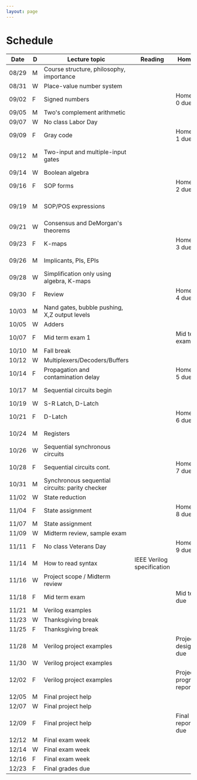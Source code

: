 ```yaml
---
layout: page
---
```

# Schedule

| Date  | D | Lecture topic                                   | Reading                    | Homework                      | Labs                  |
|-------|---|-------------------------------------------------|----------------------------|-------------------------------|-----------------------|
| 08/29 | M | Course structure, philosophy, importance        |                            |                               | Quartus setup         |
| 08/31 | W | Place-value number system                       |                            |                               |                       |
| 09/02 | F | Signed numbers                                  |                            | Homework 0 due                |                       |
| 09/05 | M | Two's complement arithmetic                     |                            |                               |                       |
| 09/07 | W | No class Labor Day                              |                            |                               |                       |
| 09/09 | F | Gray code                                       |                            | Homework 1 due                |                       |
| 09/12 | M | Two-input and multiple-input gates              |                            |                               | Verilog number conv   |
| 09/14 | W | Boolean algebra                                 |                            |                               |                       |
| 09/16 | F | SOP forms                                       |                            | Homework 2 due                |                       |
| 09/19 | M | SOP/POS expressions                             |                            |                               | Verilog adder example |
| 09/21 | W | Consensus and DeMorgan's theorems               |                            |                               |                       |
| 09/23 | F | K-maps                                          |                            | Homework 3 due                |                       |
| 09/26 | M | Implicants, PIs, EPIs                           |                            |                               | Logic synthesis       |
| 09/28 | W | Simplification only using algebra, K-maps       |                            |                               |                       |
| 09/30 | F | Review                                          |                            | Homework 4 due                |                       |
| 10/03 | M | Nand gates, bubble pushing, X,Z output levels   |                            |                               |                       |
| 10/05 | W | Adders                                          |                            |                               |                       |
| 10/07 | F | Mid term exam 1                                 |                            | Mid term exam                 |                       |
| 10/10 | M | Fall break                                      |                            |                               |                       |
| 10/12 | W | Multiplexers/Decoders/Buffers                   |                            |                               |                       |
| 10/14 | F | Propagation and contamination delay             |                            | Homework 5 due                |                       |
| 10/17 | M | Sequential circuits begin                       |                            |                               | Ripple adder          |
| 10/19 | W | S-R Latch, D-Latch                              |                            |                               |                       |
| 10/21 | F | D-Latch                                         |                            | Homework 6 due                |                       |
| 10/24 | M | Registers                                       |                            |                               | Procedural VLG        |
| 10/26 | W | Sequential synchronous circuits                 |                            |                               |                       |
| 10/28 | F | Sequential circuits cont.                       |                            | Homework 7 due                |                       |
| 10/31 | M | Synchronous sequential circuits: parity checker |                            |                               | Code quality          |
| 11/02 | W | State reduction                                 |                            |                               |                       |
| 11/04 | F | State assignment                                |                            | Homework 8 due                |                       |
| 11/07 | M | State assignment                                |                            |                               |                       |
| 11/09 | W | Midterm review, sample exam                     |                            |                               |                       |
| 11/11 | F | No class Veterans Day                           |                            | Homework 9 due                |                       |
| 11/14 | M | How to read syntax                              | IEEE Verilog specification |                               | HDL simulation        |
| 11/16 | W | Project scope / Midterm review                  |                            |                               |                       |
| 11/18 | F | Mid term exam                                   |                            | Mid term due                  |                       |
| 11/21 | M | Verilog examples                                |                            |                               |                       |
| 11/23 | W | Thanksgiving break                              |                            |                               |                       |
| 11/25 | F | Thanksgiving break                              |                            |                               |                       |
| 11/28 | M | Verilog project examples                        |                            | Project design doc due        |                       |
| 11/30 | W | Verilog project examples                        |                            |                               |                       |
| 12/02 | F | Verilog project examples                        |                            | Project progress report 1     |                       |
| 12/05 | M | Final project help                              |                            |                               |                       |
| 12/07 | W | Final project help                              |                            |                               |                       |
| 12/09 | F | Final project help                              |                            | Final project report/demo due |                       |
| 12/12 | M | Final exam week                                 |                            |                               |                       |
| 12/14 | W | Final exam week                                 |                            |                               |                       |
| 12/16 | F | Final exam week                                 |                            |                               |                       |
| 12/23 | F | Final grades due                                |                            |                               |                       |
